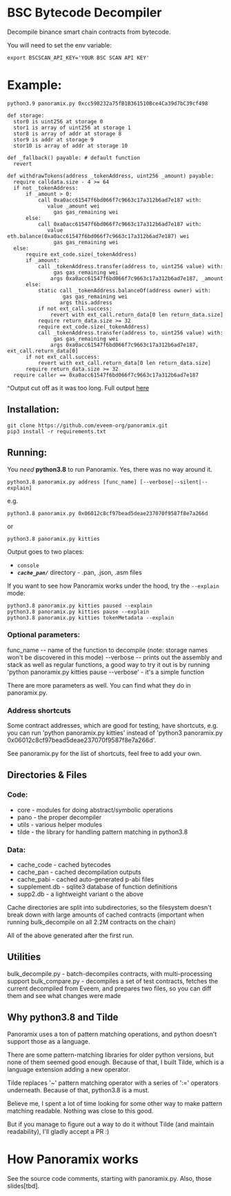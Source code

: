 # BSC Bytecode Decompiler

Decompile binance smart chain contracts from bytecode. 

You will need to set the env variable:

```
export BSCSCAN_API_KEY='YOUR BSC SCAN API KEY'
```

# Example:

```
python3.9 panoramix.py 0xcc598232a75fB1B361510Bce4Ca39d7bC39cf498
```

```solidity
def storage:
  stor0 is uint256 at storage 0
  stor1 is array of uint256 at storage 1
  stor8 is array of addr at storage 8
  stor9 is addr at storage 9
  stor10 is array of addr at storage 10

def _fallback() payable: # default function
  revert

def withdrawTokens(address _tokenAddress, uint256 _amount) payable:
  require calldata.size - 4 >= 64
  if not _tokenAddress:
      if _amount > 0:
          call 0xa0acc61547f6bd066f7c9663c17a312b6ad7e187 with:
             value _amount wei
               gas gas_remaining wei
      else:
          call 0xa0acc61547f6bd066f7c9663c17a312b6ad7e187 with:
             value eth.balance(0xa0acc61547f6bd066f7c9663c17a312b6ad7e187) wei
               gas gas_remaining wei
  else:
      require ext_code.size(_tokenAddress)
      if _amount:
          call _tokenAddress.transfer(address to, uint256 value) with:
               gas gas_remaining wei
              args 0xa0acc61547f6bd066f7c9663c17a312b6ad7e187, _amount
      else:
          static call _tokenAddress.balanceOf(address owner) with:
                  gas gas_remaining wei
                 args this.address
          if not ext_call.success:
              revert with ext_call.return_data[0 len return_data.size]
          require return_data.size >= 32
          require ext_code.size(_tokenAddress)
          call _tokenAddress.transfer(address to, uint256 value) with:
               gas gas_remaining wei
              args 0xa0acc61547f6bd066f7c9663c17a312b6ad7e187, ext_call.return_data[0]
      if not ext_call.success:
          revert with ext_call.return_data[0 len return_data.size]
      require return_data.size >= 32
  require caller == 0xa0acc61547f6bd066f7c9663c17a312b6ad7e187
```
^Output cut off as it was too long. Full output [here](panoramix/pancake_bunny_hacker_decompiled.sol)



## Installation:

```
git clone https://github.com/eveem-org/panoramix.git
pip3 install -r requirements.txt
```

## Running:

You *need* **python3.8** to run Panoramix. Yes, there was no way around it.

```
python3.8 panoramix.py address [func_name] [--verbose|--silent|--explain]
```

e.g.

```
python3.8 panoramix.py 0x06012c8cf97bead5deae237070f9587f8e7a266d
```
or
```
python3.8 panoramix.py kitties
```

Output goes to two places:
- `console`
- ***`cache_pan/`*** directory - .pan, .json, .asm files

If you want to see how Panoramix works under the hood, try the `--explain` mode:

```
python3.8 panoramix.py kitties paused --explain
python3.8 panoramix.py kitties pause --explain
python3.8 panoramix.py kitties tokenMetadata --explain
```

### Optional parameters:

func_name -- name of the function to decompile (note: storage names won't be discovered in this mode)
--verbose -- prints out the assembly and stack as well as regular functions, a good way to try it out is
by running 'python panoramix.py kitties pause --verbose' - it's a simple function

There are more parameters as well. You can find what they do in panoramix.py.

### Address shortcuts
Some contract addresses, which are good for testing, have shortcuts, e.g. you can run
'python panoramix.py kitties' instead of 'python3 panoramix.py 0x06012c8cf97bead5deae237070f9587f8e7a266d'.

See panoramix.py for the list of shortcuts, feel free to add your own.

## Directories & Files

### Code:
- core - modules for doing abstract/symbolic operations
- pano - the proper decompiler
- utils - various helper modules
- tilde - the library for handling pattern matching in python3.8

### Data:
- cache_code - cached bytecodes
- cache_pan - cached decompilation outputs
- cache_pabi - cached auto-generated p-abi files
- supplement.db - sqlite3 database of function definitions
- supp2.db - a lightweight variant o the above

Cache directories are split into subdirectories, so the filesystem doesn't break down with large amounts
of cached contracts (important when running bulk_decompile on all 2.2M contracts on the chain)

All of the above generated after the first run.

## Utilities
bulk_decompile.py - batch-decompiles contracts, with multi-processing support
bulk_compare.py - decompiles a set of test contracts, fetches the current decompiled from Eveem, and prepares two files, so you can diff them and see what changes were made

## Why **python3.8** and **Tilde**
Panoramix uses a ton of pattern matching operations, and python doesn't support those as a language.

There are some pattern-matching libraries for older python versions, but none of them seemed good enough.
Because of that, I built Tilde, which is a language extension adding a new operator.

Tilde replaces '~' pattern matching operator with a series of ':=' operators underneath.
Because of that, python3.8 is a must.

Believe me, I spent a lot of time looking for some other way to make pattern matching readable.
Nothing was close to this good.

But if you manage to figure out a way to do it without Tilde (and maintain readability), I'll gladly accept a PR :)

# How Panoramix works

See the source code comments, starting with panoramix.py. Also, those slides[tbd].
